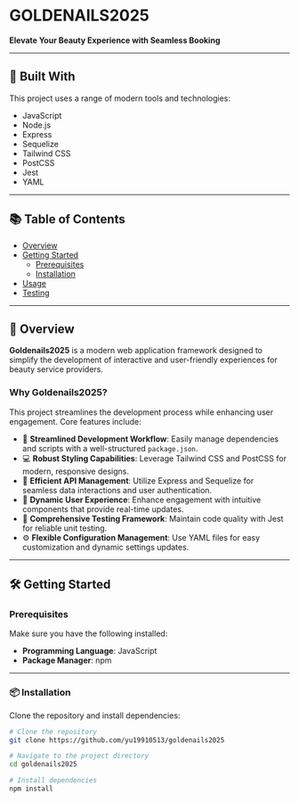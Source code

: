 # GOLDENAILS2025

**Elevate Your Beauty Experience with Seamless Booking**

---

## 🚀 Built With

This project uses a range of modern tools and technologies:

- JavaScript
- Node.js
- Express
- Sequelize
- Tailwind CSS
- PostCSS
- Jest
- YAML

---

## 📚 Table of Contents

- [Overview](#overview)
- [Getting Started](#getting-started)
  - [Prerequisites](#prerequisites)
  - [Installation](#installation)
- [Usage](#usage)
- [Testing](#testing)

---

## 📖 Overview

**Goldenails2025** is a modern web application framework designed to simplify the development of interactive and user-friendly experiences for beauty service providers.

### Why Goldenails2025?

This project streamlines the development process while enhancing user engagement. Core features include:

- 🎨 **Streamlined Development Workflow**: Easily manage dependencies and scripts with a well-structured `package.json`.
- 💻 **Robust Styling Capabilities**: Leverage Tailwind CSS and PostCSS for modern, responsive designs.
- 🔗 **Efficient API Management**: Utilize Express and Sequelize for seamless data interactions and user authentication.
- 🚀 **Dynamic User Experience**: Enhance engagement with intuitive components that provide real-time updates.
- 🧪 **Comprehensive Testing Framework**: Maintain code quality with Jest for reliable unit testing.
- ⚙️ **Flexible Configuration Management**: Use YAML files for easy customization and dynamic settings updates.

---

## 🛠️ Getting Started

### Prerequisites

Make sure you have the following installed:

- **Programming Language**: JavaScript
- **Package Manager**: npm

---

### 📦 Installation

Clone the repository and install dependencies:

```bash
# Clone the repository
git clone https://github.com/yu19910513/goldenails2025

# Navigate to the project directory
cd goldenails2025

# Install dependencies
npm install